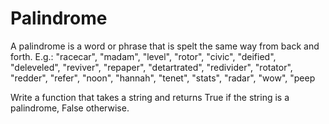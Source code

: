 # Palindrome

A palindrome is a word or phrase that is spelt the same way from back and forth.
E.g.: "racecar", "madam", "level", "rotor", "civic", "deified", "deleveled",
"reviver", "repaper", "detartrated", "redivider", "rotator", "redder", "refer",
"noon", "hannah", "tenet", "stats", "radar", "wow", "peep

Write a function that takes a string and returns True if the string is a
palindrome, False otherwise.

